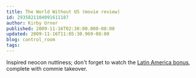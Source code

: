 ```yaml
---
title: The World Without US (movie review)
id: 2935821104091611187
author: Kirby Urner
published: 2009-11-16T02:30:00.000-08:00
updated: 2009-11-16T11:05:30.969-08:00
blog: control_room
tags: 
---
```


Inspired neocon nuttiness; don't forget to watch the [Latin America bonus](http://www.imdb.com/title/tt1223900/), complete with commie takeover.